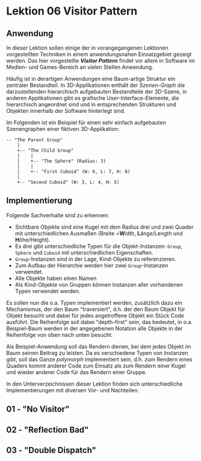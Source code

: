 # Lektion 06 Visitor Pattern

## Anwendung

In dieser Lektion sollen einige der in vorangegangenen Lektionen vorgestellten Techniken in einem anwendungsnahen
Einsatzgebiet gezeigt werden. Das hier vorgestellte ***Visitor Pattern*** findet vor allem in Software im 
Medien- und Games-Bereich an vielen Stellen Anwendung.

Häufig ist in derartigen Anwendungen eine Baum-artige Struktur ein zentraler Bestandteil. In 3D-Applikationen 
enthält der _Szenen-Graph_ die darzustellenden hierarchisch aufgebauten Bestandteile der 3D-Szene, in anderen
Applikationen gibt es grafische User-Interface-Elemente, die hierarchisch angeordnet sind und in entsprechenden
Strukturen und Objekten innerhalb der Software hinterlegt sind.

Im Folgenden ist ein Beispiel für einen sehr einfach aufgebauten Szenengraphen einer fiktiven 3D-Applikation:

```
-- "The Parent Group" 
    |
    +-- "The Child Group"
    |    |
    |    +-- "The Sphere" (Radius: 3)
    |    |
    |    +-- "First Cuboid" (W: 6, L: 7, H: 8)
    |
    +-- "Second Cuboid" (W: 3, L: 4, H: 5)

```

## Implementierung

Folgende Sachverhalte sind zu erkennen:

- Sichtbare Objekte sind eine Kugel mit dem Radius drei
  und zwei Quader mit unterschiedlichen Ausmaßen (Breite =**W**idth, **L**änge/Length und **H**öhe/Height).
- Es drei gibt unterschiedliche Typen für die Objekt-Instanzen: `Group`, `Sphere` und `Cuboid` mit unterschiedlichen Eigenschaften.
- `Group`-Instanzen sind in der Lage, Kind-Objekte zu referenzieren.
- Zum Aufbau der Hierarchie werden hier zwei `Group`-Instanzen verwendet. 
- Alle Objekte haben einen Namen
- Als Kind-Objekte von Gruppen können Instanzen 
  aller vorhandenen Typen verwendet werden.

Es sollen nun die o.a. Typen implementiert werden, zusätzlich dazu ein Mechanismus, der den Baum "traversiert", 
d.h. der den Baum Objekt für Objekt besucht und dabei 
für jedes angetroffene Objekt ein Stück Code ausführt. 
Die Reihenfolge soll dabei "depth-first" sein, das bedeutet, in o.a. Beispiel-Baum werden in der angegebenen
Notation alle Objekte in der Reihenfolge von oben nach unten besucht. 

Als Beispiel-Anwendung soll das Rendern dienen, bei dem jedes Objekt im Baum seinen Beitrag zu leisten. Da es 
verschiedene Typen von Instanzen gibt, soll das Ganze _polymorph_ implementiert sein, d.h. zum Rendern eines Quaders kommt anderer Code zum Einsatz als zum Rendern 
einer Kugel und wieder anderer Code für das Rendern einer
Gruppe.

In den Unterverzeichnissen dieser Lektion finden sich unterschiedliche Implementierungen mit diversen Vor- und
Nachteilen.

## 01 - "No Visitor"

## 02 - "Reflection Bad"
  
## 03 - "Double Dispatch"
